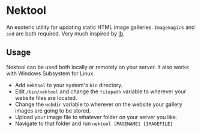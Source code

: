 # Nektool
An esoteric utility for updating static HTML image galleries. ``Imagemagick`` and ``sed`` are both required. Very much inspired by [lb](https://github.com/LukeSmithxyz/lb).

## Usage
Nektool can be used both locally or remotely on your server. It also works with Windows Subsystem for Linux.

- Add ``nektool`` to your system's ``bin`` directory.
- Edit ``/bin/nektool`` and change the ``filepath`` variable to wherever your website files are located.
- Change the ``webdir`` variable to wherever on the website your gallery images are going to be stored.
- Upload your image file to whatever folder on your server you like.
- Navigate to that folder and run ``nektool [PAGENAME] [IMAGEFILE]``
